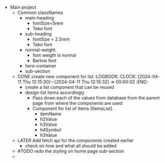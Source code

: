 - Main project
	- Common classNames
		- main-heading
			- fontSize=5rem
			- Teko font
		- sub-heading
			- fontSize = 2.5rem
			- Teko font
		- normal-weight
			- font weigth is normal
			- Barlow font
		- hero-container
		- sub-section
	- DONE create new component for list
	  :LOGBOOK:
	  CLOCK: [2024-04-11 Thu 12:15:30]--[2024-04-11 Thu 12:15:32] =>  00:00:02
	  :END:
		- create a list component that can be reused
		- design list items accordingly
			- Pass down each of the values from database from  the parent page from where the components are used
			- Component for list of items (ItemsList).
				- itemName
				- h2Value
				- h3Value
				- h4Symbol
				- h3Value
	- LATER Add fetch api for the components created earlier
		- check on how and what all should be added
	- #TODO redo the styling on home page sub-section
	-